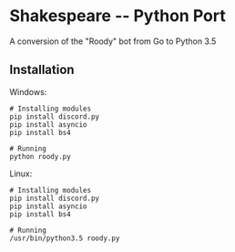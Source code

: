 # Shakespeare -- Python Port
A conversion of the "Roody" bot from Go to Python 3.5

## Installation

Windows:

```
# Installing modules
pip install discord.py
pip install asyncio
pip install bs4

# Running
python roody.py
```

Linux:

```
# Installing modules
pip install discord.py
pip install asyncio
pip install bs4

# Running
/usr/bin/python3.5 roody.py
```
